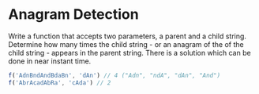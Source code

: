 # Anagram Detection

Write a function that accepts two parameters, a parent and a child string. Determine how many times the child string - or an anagram of the of the child string - appears in the parent string. There is a solution which can be done in near instant time.

```js
f('AdnBndAndBdaBn', 'dAn') // 4 ("Adn", "ndA", "dAn", "And")
f('AbrAcadAbRa', 'cAda') // 2
```
